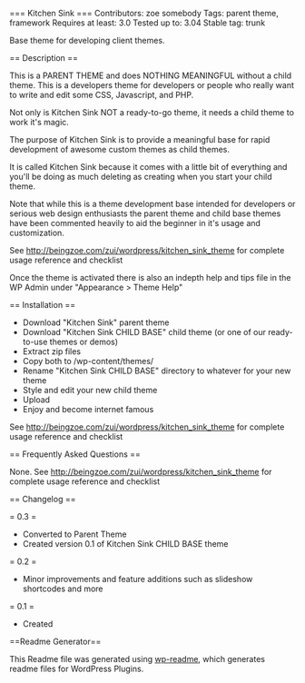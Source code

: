 === Kitchen Sink ===
Contributors: zoe somebody 
Tags: parent theme, framework
Requires at least: 3.0
Tested up to: 3.04
Stable tag: trunk

Base theme for developing client themes.

== Description ==

This is a PARENT THEME and does NOTHING MEANINGFUL without a child theme.
This is a developers theme for developers or people who really want to 
write and edit some CSS, Javascript, and PHP.

Not only is Kitchen Sink NOT a ready-to-go theme, 
it needs a child theme to work it's magic.

The purpose of Kitchen Sink is to provide a meaningful base 
for rapid development of awesome custom themes as child themes.

It is called Kitchen Sink because it comes with a little bit of everything 
and you'll be doing as much deleting as creating when you start your child theme.

Note that while this is a theme development base intended for developers or serious 
web design enthusiasts the parent theme and child base themes have been commented 
heavily to aid the beginner in it's usage and customization.

See http://beingzoe.com/zui/wordpress/kitchen_sink_theme for complete usage reference and checklist

Once the theme is activated there is also an indepth help and tips file in the WP Admin under "Appearance > Theme Help"

== Installation ==

* Download "Kitchen Sink" parent theme
* Download "Kitchen Sink CHILD BASE" child theme (or one of our ready-to-use themes or demos)
* Extract zip files
* Copy both to /wp-content/themes/
* Rename "Kitchen Sink CHILD BASE" directory to whatever for your new theme
* Style and edit your new child theme
* Upload
* Enjoy and become internet famous

See http://beingzoe.com/zui/wordpress/kitchen_sink_theme for complete usage reference and checklist
 
== Frequently Asked Questions ==

None. See http://beingzoe.com/zui/wordpress/kitchen_sink_theme for complete usage reference and checklist

== Changelog ==

= 0.3 =

* Converted to Parent Theme
* Created version 0.1 of Kitchen Sink CHILD BASE theme

= 0.2 =

* Minor improvements and feature additions such as slideshow shortcodes and more

= 0.1 =

* Created

==Readme Generator== 

This Readme file was generated using <a href = 'http://sudarmuthu.com/wordpress/wp-readme'>wp-readme</a>, which generates readme files for WordPress Plugins.
